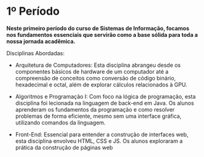 
# 1º Período

**Neste primeiro período do curso de Sistemas de Informação, focamos nos fundamentos essenciais que servirão como a base sólida para toda a nossa jornada acadêmica.**

Disciplinas Abordadas:

- Arquitetura de Computadores: Esta disciplina abrangeu desde os componentes básicos de hardware de um computador até a compreensão de conceitos como conversão de código binário, hexadecimal e octal, além de explorar cálculos relacionados à GPU.

- Algoritmos e Programação I: Com foco na lógica de programação, esta disciplina foi lecionada na linguagem de back-end em Java. Os alunos aprenderam os fundamentos da programação e como resolver problemas de forma eficiente, mesmo sem uma interface gráfica, utilizando comandos da linguagem.

- Front-End: Essencial para entender a construção de interfaces web, esta disciplina envolveu HTML, CSS e JS. Os alunos exploraram a prática da construção de páginas web
